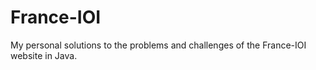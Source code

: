 # France-IOI
My personal solutions to the problems and challenges of the France-IOI website in Java.
